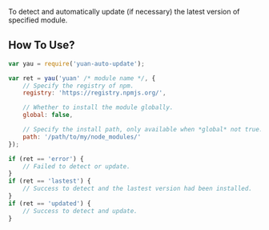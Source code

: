 To detect and automatically update (if necessary) the latest version of specified module.

##	How To Use?

```javascript
var yau = require('yuan-auto-update');

var ret = yau('yuan' /* module name */, {
	// Specify the registry of npm.
	registry: 'https://registry.npmjs.org/',

	// Whether to install the module globally.
	global: false,

	// Specify the install path, only available when *global* not true.
	path: '/path/to/my/node_modules/'
});

if (ret == 'error') {
	// Failed to detect or update.
}
if (ret == 'lastest') {
	// Success to detect and the lastest version had been installed.
}
if (ret == 'updated') {
	// Success to detect and update.
}
```
